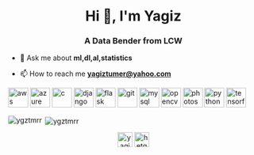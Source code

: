 <h1 align="center">Hi 👋, I'm Yagiz</h1>
<h3 align="center">A Data Bender from LCW</h3>

- 💬 Ask me about **ml,dl,al,statistics**

- 📫 How to reach me **yagiztumer@yahoo.com**

<p align="left"><img src="https://devicons.github.io/devicon/devicon.git/icons/amazonwebservices/amazonwebservices-original-wordmark.svg" alt="aws" width="40" height="40"/> <img src="https://www.vectorlogo.zone/logos/microsoft_azure/microsoft_azure-icon.svg" alt="azure" width="40" height="40"/> <img src="https://devicons.github.io/devicon/devicon.git/icons/c/c-original.svg" alt="c" width="40" height="40"/> <img src="https://devicons.github.io/devicon/devicon.git/icons/django/django-original.svg" alt="django" width="40" height="40"/> <img src="https://www.vectorlogo.zone/logos/pocoo_flask/pocoo_flask-icon.svg" alt="flask" width="40" height="40"/> <img src="https://www.vectorlogo.zone/logos/git-scm/git-scm-icon.svg" alt="git" width="40" height="40"/> <img src="https://devicons.github.io/devicon/devicon.git/icons/mysql/mysql-original-wordmark.svg" alt="mysql" width="40" height="40"/> <img src="https://www.vectorlogo.zone/logos/opencv/opencv-icon.svg" alt="opencv" width="40" height="40"/> <img src="https://devicons.github.io/devicon/devicon.git/icons/photoshop/photoshop-plain.svg" alt="photoshop" width="40" height="40"/> <img src="https://devicons.github.io/devicon/devicon.git/icons/python/python-original.svg" alt="python" width="40" height="40"/> <img src="https://www.vectorlogo.zone/logos/tensorflow/tensorflow-icon.svg" alt="tensorflow" width="40" height="40"/></p>

<p><img align="left" src="https://github-readme-stats.vercel.app/api/top-langs/?username=ygztmrr&layout=compact&hide=html" alt="ygztmrr" /></p>

<p>&nbsp;<img align="center" src="https://github-readme-stats.vercel.app/api?username=ygztmrr&show_icons=true" alt="ygztmrr" /></p>

<p align="center">
<a href="https://linkedin.com/in/yagiztumer35" target="blank"><img align="center" src="https://cdn.jsdelivr.net/npm/simple-icons@3.0.1/icons/linkedin.svg" alt="yagiztumer35" height="30" width="30" /></a>
<a href="https://kaggle.com/hetgodz" target="blank"><img align="center" src="https://cdn.jsdelivr.net/npm/simple-icons@3.0.1/icons/kaggle.svg" alt="hetgodz" height="30" width="30" /></a>
</p>
